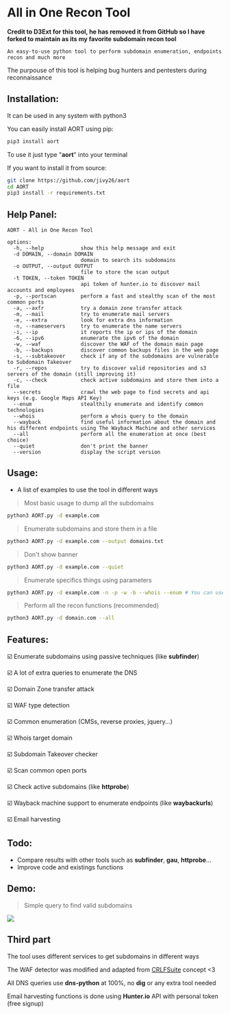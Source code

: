# All in One Recon Tool
**Credit to D3Ext for this tool, he has removed it from GitHub so I have forked to maintain as its my favorite subdomain recon tool**

`An easy-to-use python tool to perform subdomain enumeration, endpoints recon and much more`

The purpouse of this tool is helping bug hunters and pentesters during reconnaissance

## Installation:
It can be used in any system with python3

You can easily install AORT using pip:
```sh
pip3 install aort
```

To use it just type "**aort**" into your terminal

If you want to install it from source:
```sh
git clone https://github.com/jivy26/aort
cd AORT
pip3 install -r requirements.txt
```

## Help Panel:

```
AORT - All in One Recon Tool

options:
  -h, --help            show this help message and exit
  -d DOMAIN, --domain DOMAIN
                        domain to search its subdomains
  -o OUTPUT, --output OUTPUT
                        file to store the scan output
  -t TOKEN, --token TOKEN
                        api token of hunter.io to discover mail accounts and employees
  -p, --portscan        perform a fast and stealthy scan of the most common ports
  -a, --axfr            try a domain zone transfer attack
  -m, --mail            try to enumerate mail servers
  -e, --extra           look for extra dns information
  -n, --nameservers     try to enumerate the name servers
  -i, --ip              it reports the ip or ips of the domain
  -6, --ipv6            enumerate the ipv6 of the domain
  -w, --waf             discover the WAF of the domain main page
  -b, --backups         discover common backups files in the web page
  -s, --subtakeover     check if any of the subdomains are vulnerable to Subdomain Takeover
  -r, --repos           try to discover valid repositories and s3 servers of the domain (still improving it)
  -c, --check           check active subdomains and store them into a file
  --secrets             crawl the web page to find secrets and api keys (e.g. Google Maps API Key)
  --enum                stealthily enumerate and identify common technologies
  --whois               perform a whois query to the domain
  --wayback             find useful information about the domain and his different endpoints using The Wayback Machine and other services
  --all                 perform all the enumeration at once (best choice)
  --quiet               don't print the banner
  --version             display the script version
```

## Usage:

- A list of examples to use the tool in different ways 

> Most basic usage to dump all the subdomains
```sh
python3 AORT.py -d example.com
```

> Enumerate subdomains and store them in a file
```sh
python3 AORT.py -d example.com --output domains.txt
```

> Don't show banner
```sh
python3 AORT.py -d example.com --quiet
```

> Enumerate specifics things using parameters
```sh
python3 AORT.py -d example.com -n -p -w -b --whois --enum # You can use other parameters, see help panel
```

> Perform all the recon functions (recommended)
```sh
python3 AORT.py -d domain.com --all
```

## Features:

:ballot_box_with_check: Enumerate subdomains using passive techniques (like **subfinder**)

:ballot_box_with_check: A lot of extra queries to enumerate the DNS

:ballot_box_with_check: Domain Zone transfer attack

:ballot_box_with_check: WAF type detection

:ballot_box_with_check: Common enumeration (CMSs, reverse proxies, jquery...)

:ballot_box_with_check: Whois target domain

:ballot_box_with_check: Subdomain Takeover checker

:ballot_box_with_check: Scan common open ports

:ballot_box_with_check: Check active subdomains (like **httprobe**)

:ballot_box_with_check: Wayback machine support to enumerate endpoints (like **waybackurls**)

:ballot_box_with_check: Email harvesting

## Todo:

- Compare results with other tools such as **subfinder**, **gau**, **httprobe**...
- Improve code and existings functions

## Demo:

> Simple query to find valid subdomains
<img src="https://raw.githubusercontent.com/D3Ext/AORT/main/demo.png">

## Third part

The tool uses different services to get subdomains in different ways

The WAF detector was modified and adapted from [CRLFSuite](https://github.com/Nefcore/CRLFsuite) concept <3

All DNS queries use **dns-python** at 100%, no **dig** or any extra tool needed

Email harvesting functions is done using **Hunter.io** API with personal token (free signup)



